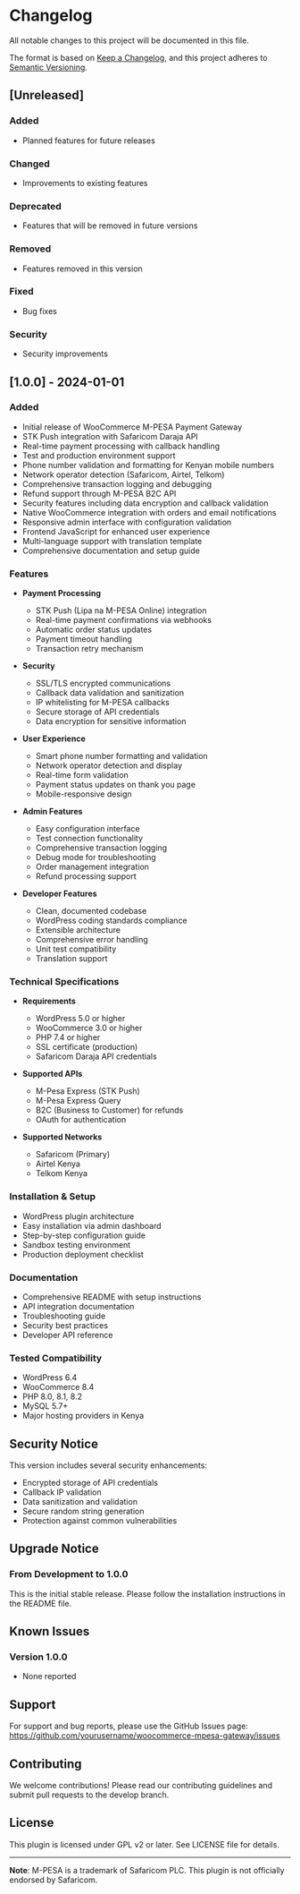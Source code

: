 # Changelog

All notable changes to this project will be documented in this file.

The format is based on [Keep a Changelog](https://keepachangelog.com/en/1.0.0/),
and this project adheres to [Semantic Versioning](https://semver.org/spec/v2.0.0.html).

## [Unreleased]

### Added
- Planned features for future releases

### Changed
- Improvements to existing features

### Deprecated
- Features that will be removed in future versions

### Removed
- Features removed in this version

### Fixed
- Bug fixes

### Security
- Security improvements

## [1.0.0] - 2024-01-01

### Added
- Initial release of WooCommerce M-PESA Payment Gateway
- STK Push integration with Safaricom Daraja API
- Real-time payment processing with callback handling
- Test and production environment support
- Phone number validation and formatting for Kenyan mobile numbers
- Network operator detection (Safaricom, Airtel, Telkom)
- Comprehensive transaction logging and debugging
- Refund support through M-PESA B2C API
- Security features including data encryption and callback validation
- Native WooCommerce integration with orders and email notifications
- Responsive admin interface with configuration validation
- Frontend JavaScript for enhanced user experience
- Multi-language support with translation template
- Comprehensive documentation and setup guide

### Features
- **Payment Processing**
  - STK Push (Lipa na M-PESA Online) integration
  - Real-time payment confirmations via webhooks
  - Automatic order status updates
  - Payment timeout handling
  - Transaction retry mechanism

- **Security**
  - SSL/TLS encrypted communications
  - Callback data validation and sanitization
  - IP whitelisting for M-PESA callbacks
  - Secure storage of API credentials
  - Data encryption for sensitive information

- **User Experience**
  - Smart phone number formatting and validation
  - Network operator detection and display
  - Real-time form validation
  - Payment status updates on thank you page
  - Mobile-responsive design

- **Admin Features**
  - Easy configuration interface
  - Test connection functionality
  - Comprehensive transaction logging
  - Debug mode for troubleshooting
  - Order management integration
  - Refund processing support

- **Developer Features**
  - Clean, documented codebase
  - WordPress coding standards compliance
  - Extensible architecture
  - Comprehensive error handling
  - Unit test compatibility
  - Translation support

### Technical Specifications
- **Requirements**
  - WordPress 5.0 or higher
  - WooCommerce 3.0 or higher
  - PHP 7.4 or higher
  - SSL certificate (production)
  - Safaricom Daraja API credentials

- **Supported APIs**
  - M-Pesa Express (STK Push)
  - M-Pesa Express Query
  - B2C (Business to Customer) for refunds
  - OAuth for authentication

- **Supported Networks**
  - Safaricom (Primary)
  - Airtel Kenya
  - Telkom Kenya

### Installation & Setup
- WordPress plugin architecture
- Easy installation via admin dashboard
- Step-by-step configuration guide
- Sandbox testing environment
- Production deployment checklist

### Documentation
- Comprehensive README with setup instructions
- API integration documentation
- Troubleshooting guide
- Security best practices
- Developer API reference

### Tested Compatibility
- WordPress 6.4
- WooCommerce 8.4
- PHP 8.0, 8.1, 8.2
- MySQL 5.7+
- Major hosting providers in Kenya

## Security Notice

This version includes several security enhancements:
- Encrypted storage of API credentials
- Callback IP validation
- Data sanitization and validation
- Secure random string generation
- Protection against common vulnerabilities

## Upgrade Notice

### From Development to 1.0.0
This is the initial stable release. Please follow the installation instructions in the README file.

## Known Issues

### Version 1.0.0
- None reported

## Support

For support and bug reports, please use the GitHub Issues page:
https://github.com/yourusername/woocommerce-mpesa-gateway/issues

## Contributing

We welcome contributions! Please read our contributing guidelines and submit pull requests to the develop branch.

## License

This plugin is licensed under GPL v2 or later. See LICENSE file for details.

---

**Note**: M-PESA is a trademark of Safaricom PLC. This plugin is not officially endorsed by Safaricom.
